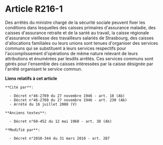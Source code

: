 # Article R216-1

Des arrêtés du ministre chargé de la sécurité sociale peuvent fixer les conditions dans lesquelles des caisses primaires
d'assurance maladie, des caisses d'assurance retraite et de la santé au travail, la caisse régionale d'assurance vieillesse
des travailleurs salariés de Strasbourg, des caisses d'allocations familiales ou leurs unions sont tenues d'organiser des
services communs qui se substituent à leurs services respectifs pour l'accomplissement d'opérations de même nature relevant
de leurs attributions et énumérées par lesdits arrêtés. Ces services communs sont gérés pour l'ensemble des caisses
intéressées par la caisse désignée par l'arrêté organisant le service commun.

**Liens relatifs à cet article**

	**Cité par**:

	  - Décret n°46-2769 du 27 novembre 1946 - art. 18 (Ab)
	  - Décret n°46-2769 du 27 novembre 1946 - art. 230 (Ab)
	  - Arrêté du 16 juillet 2008 (V)

	**Anciens textes**:

	  - Décret n°60-452 du 12 mai 1960 - art. 38 (Ab)

	**Modifié par**:

	  - Décret n°2010-344 du 31 mars 2010 - art. 287
